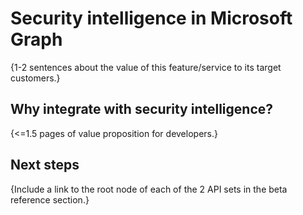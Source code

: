 # Security intelligence in Microsoft Graph

{1-2 sentences about the value of this feature/service to its target customers.} 

## Why integrate with security intelligence?

{<=1.5 pages of value proposition for developers.}

## Next steps

{Include a link to the root node of each of the 2 API sets in the beta reference section.}